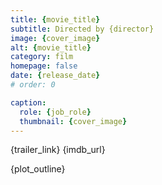```yaml
---
title: {movie_title}
subtitle: Directed by {director}
image: {cover_image}
alt: {movie_title}
category: film
homepage: false
date: {release_date}
# order: 0

caption:
  role: {job_role}
  thumbnail: {cover_image}
---
```

{trailer_link} {imdb_url}

{plot_outline}

